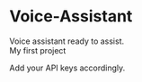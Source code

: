 # Voice-Assistant
Voice assistant ready to assist.
<br>
My first project

Add your API keys accordingly.